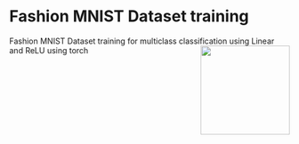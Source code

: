# Fashion MNIST Dataset training
Fashion MNIST Dataset training for multiclass classification using Linear and ReLU using torch
<img align="right" src="https://github.com/deepakpillai/FasionMNISTDatasetTraining/blob/main/Result.png?raw=true" width="160" />

